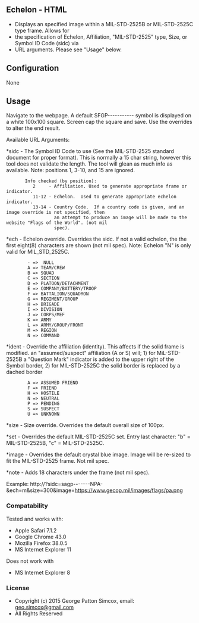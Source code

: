 ## Echelon - HTML

 * Displays an specified image within a MIL-STD-2525B or MIL-STD-2525C type frame.  Allows for 
 * the specification of Echelon, Affiliation, "MIL-STD-2525" type, Size, or Symbol ID Code (sidc) via 
 * URL arguments.  Please see "Usage" below.

## Configuration

None

## Usage

Navigate to the webpage.  A default SFGP----------- symbol is displayed on a white 100x100 square.  Screen cap 
the square and save.  Use the overrides to alter the end result.

Available URL Arguments:

 *sidc  - The Symbol ID Code to use (See the MIL-STD-2525 standard document for proper format).  This is normally 
         a 15 char string, however this tool does not validate the length.  The tool will glean as much info as 
         available. Note: positions 1, 3-10, and 15 are ignored.
         
           Info checked (by position):
              2     - Affiliation. Used to generate appropriate frame or indicator.
              11-12 - Echelon.  Used to generate appropriate echelon indicator.
              13-14 - Country Code.  If a country code is given, and an image override is not specified, then
                      an attempt to produce an image will be made to the website "Flags of the World". (not mil 
                      spec).
                      
 *ech   - Echelon override.  Overrides the sidc.  If not a valid echelon, the the first eight(8) characters are 
         shown (not mil spec).  Note: Echelon "N" is only valid for MIL_STD_2525C.
         
            - =>  NULL
            A => TEAM/CREW
            B => SQUAD
            C => SECTION
            D => PLATOON/DETACHMENT
            E => COMPANY/BATTERY/TROOP
            F => BATTALION/SQUADRON
            G => REGIMENT/GROUP
            H => BRIGADE
            I => DIVISION
            J => CORPS/MEF
            K => ARMY
            L => ARMY/GROUP/FRONT
            M => REGION
            N => COMMAND

 *ident - Override the affiliation (identity).  This affects if the solid frame is modified.  an "assumed/suspect" affiliation (A or S) will; 
            1) for MiL-STD-2525B a "Question Mark" indicator is added to the upper right of the Symbol border, 
            2) for MIL-STD-2525C the solid border is replaced by a dached border
          
            A => ASSUMED FRIEND 
            F => FRIEND 
            H => HOSTILE 
            N => NEUTRAL 
            P => PENDING
            S => SUSPECT
            U => UNKNOWN
         
 *size  - Size override.  Overrides the default overall size of 100px.
 
 *set   - Overrides the default MIL-STD-2525C set.  Entry last character: "b" = MIL-STD-2525B, "c" = MIL-STD-2525C.
 
 *image - Overrides the default crystal blue image.  Image will be re-sized to fit the MIL-STD-2525 frame. Not mil spec.
 
 *note  - Adds 18 characters under the frame (not mil spec).

Example:  http://<echelon URL>?sidc=sagp-------NPA-&ech=m&size=300&image=https://www.gecop.mil/images/flags/pa.png

### Compatability

Tested and works with:

* Apple Safari 7.1.2
* Google Chrome 43.0
* Mozilla Firefox 38.0.5
* MS Internet Explorer 11

Does not work with

* MS Internet Explorer 8

### License

 * Copyright (c) 2015 George Patton Simcox, email: geo.simcox@gmail.com
 * All Rights Reserved



